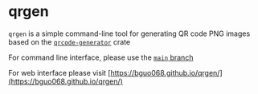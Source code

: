 
# qrgen

`qrgen` is a simple command-line tool for generating QR code PNG images based on the [`qrcode-generator`](https://github.com/magiclen/qrcode-generator) crate 

For command line interface, please use the [`main` branch](https://github.com/bguo068/qrgen/tree/main)

For web interface please visit [https://bguo068.github.io/qrgen/](https://bguo068.github.io/qrgen/)
